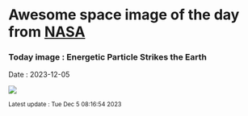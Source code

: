 
# Awesome space image of the day from [NASA](https://api.nasa.gov/)

### Today image : Energetic Particle Strikes the Earth
Date : 2023-12-05

![](https://apod.nasa.gov/apod/image/2312/Exaray_OsakaU_1080.jpg)

<small>Latest update : Tue Dec  5 08:16:54 2023</small>
        